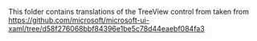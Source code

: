 ﻿This folder contains translations of the TreeView control from taken from https://github.com/microsoft/microsoft-ui-xaml/tree/d58f276068bbf84396e1be5c78d44eaebf084fa3
